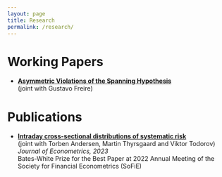 ```yaml
---
layout: page
title: Research
permalink: /research/
---
```


# Working Papers
 * [**Asymmetric Violations of the Spanning Hypothesis**](https://papers.ssrn.com/sol3/papers.cfm?abstract_id=4679966) <br>
  (joint with Gustavo Freire)

# Publications
 * [**Intraday cross-sectional distributions of systematic risk**](https://www.sciencedirect.com/science/article/abs/pii/S0304407622002032) <br> 
(joint with Torben Andersen, Martin Thyrsgaard and Viktor Todorov) <br>
*Journal of Econometrics, 2023* <br>
Bates-White Prize for the Best Paper at 2022 Annual Meeting of the Society for Financial Econometrics (SoFiE)